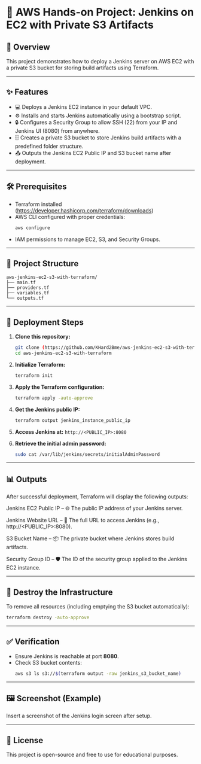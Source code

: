 # 🚀 AWS Hands-on Project: Jenkins on EC2 with Private S3 Artifacts

## 📝 Overview
This project demonstrates how to deploy a Jenkins server on AWS EC2 with a private S3 bucket for storing build artifacts using Terraform.

---

## ✨ Features
- 💻 Deploys a Jenkins EC2 instance in your default VPC.
- ⚙️ Installs and starts Jenkins automatically using a bootstrap script.
- 🔒 Configures a Security Group to allow SSH (22) from your IP and Jenkins UI (8080) from anywhere.
- 🗄️ Creates a private S3 bucket to store Jenkins build artifacts with a predefined folder structure.
- 📤 Outputs the Jenkins EC2 Public IP and S3 bucket name after deployment.

---

## 🛠️ Prerequisites
- Terraform  installed (https://developer.hashicorp.com/terraform/downloads)
- AWS CLI configured with proper credentials:  
  ```bash
  aws configure
  ```
- IAM permissions to manage EC2, S3, and Security Groups.

---

## 📂 Project Structure
```
aws-jenkins-ec2-s3-with-terraform/
├── main.tf
├── providers.tf
├── variables.tf
└── outputs.tf
```

---

## 🚀 Deployment Steps
1. **Clone this repository:**
   ```bash
   git clone (https://github.com/KHard2Bme/aws-jenkins-ec2-s3-with-terraform.git)
   cd aws-jenkins-ec2-s3-with-terraform
   ```

2. **Initialize Terraform:**
   ```bash
   terraform init
   ```

3. **Apply the Terraform configuration:**
   ```bash
   terraform apply -auto-approve
   ```

4. **Get the Jenkins public IP:**
   ```bash
   terraform output jenkins_instance_public_ip
   ```

5. **Access Jenkins at:** `http://<PUBLIC_IP>:8080`

6. **Retrieve the initial admin password:**
   ```bash
   sudo cat /var/lib/jenkins/secrets/initialAdminPassword
   ```

---

## 📊 Outputs
After successful deployment, Terraform will display the following outputs:

Jenkins EC2 Public IP – 🌐 The public IP address of your Jenkins server.

Jenkins Website URL – 🔗 The full URL to access Jenkins (e.g., http://<PUBLIC_IP>:8080).

S3 Bucket Name – 📦 The private bucket where Jenkins stores build artifacts.

Security Group ID – 🛡️ The ID of the security group applied to the Jenkins EC2 instance.

---

## 🧹 Destroy the Infrastructure
To remove all resources (including emptying the S3 bucket automatically):
```bash
terraform destroy -auto-approve
```

---

## ✅ Verification
- Ensure Jenkins is reachable at port **8080**.
- Check S3 bucket contents:
  ```bash
  aws s3 ls s3://$(terraform output -raw jenkins_s3_bucket_name)
  ```

---

## 🖼️ Screenshot (Example)
Insert a screenshot of the Jenkins login screen after setup.

---

## 📜 License
This project is open-source and free to use for educational purposes.


